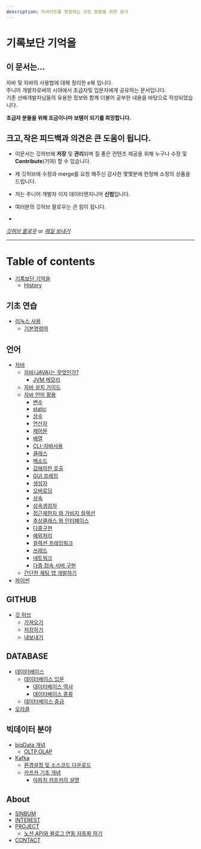 ```yaml
---
description: 이사이트를 방문하는 모든 분들을 위한 문서
---
```


# 기록보단 기억을

## 이 문서는...

자바 및 자바의 사용법에 대해 정리한 e북 입니다.  
주니어 개발자로써의 시야에서 초급자및 입문자에게 공유하는 문서입니다.  
기존 선배개발자님들의 유용한 정보와 함께 더불어 공부한 내용을 바탕으로 작성되었습니다.  

**초급자 분들을 위해 조금이나마 보탬이 되기를 희망합니다.**


## 크고,작은 피드백과 의견은 큰 도움이 됩니다.
* 이문서는 깃허브에 **저장** 및 **관리**되며 질 좋은 컨텐츠 제공을 위해 누구나 수정 및 **Contribute**(기여) 할 수 있습니다.

* 제 깃허브에 수정과 merge를 요청 해주신 감사한 몇몇분에 한정해 소정의 상품을 드립니다.

* 저는 주니어 개발자 이자 데이터엔지니어 **신범**입니다.

* 여러분의 깃허브 팔로우는 큰 힘이 됩니다.
* 

[*깃허브 팔로우*](https://github.com/sinbum) or [*메일 보내기*](mailto://sinbum@kakao.com)


---



# Table of contents

* [기록보단 기억을](README.md)
  * [History](History.md)

## 기초 연습

* [리눅스 사용](undefined/undefined/README.md)
  * [기본명령어](linux/BasicCommand.md)

## 언어

* [자바](python/undefined/README.md)
  * [자바(JAVA)는 무엇인가?](java/WhatIsJava.md)
    * [JVM 메모리](java/useGuide/JVM.md)
  * [자바 설치 가이드](java/JavaEnvGuide.md)
  * [자바 언어 활용](java/javaUseGuide.md)
    * [변수](java/useGuide/Variable.md)
    * [static](java/useGuide/Static.md)
    * [상수](java/useGuide/Constant.md)
    * [연산자](java/useGuide/Operator.md)
    * [제어문](java/useGuide/ControlStatement.md)
    * [배열](java/useGuide/Array.md)
    * [CLI-자바사용](java/useGuide/JavaUseInCLI.md)
    * [클래스](java/useGuide/Class.md)
    * [메소드](java/useGuide/method.md)
    * [값에의한 호출](java/useGuide/CallByRef.md)
    * [GUI 프레임](java/useGuide/Frame.md)
    * [생성자](java/useGuide/Constructor.md)
    * [오버로딩](java/useGuide/Overloading.md)
    * [상속](java/useGuide/Extends.md)
    * [상속생성자](java/useGuide/ExtendsConstructor.md)
    * [접근제한자 와 가비지 컬렉션](java/useGuide/GarbageCollection.md)
    * [추상클래스 와 인터페이스](java/useGuide/AbstractAndInterface.md)
    * [다중구현](java/useGuide/MultipleInheritance.md)
    * [예외처리](java/useGuide/Exception.md)
    * [컬렉션 프레임워크](java/useGuide/CollectionFramework.md)
    * [쓰레드](java/useGuide/Thread.md)
    * [네트워크](java/useGuide/Network.md)
    * [다중 접속 서버 구현](java/useGuide/ThredServer.md)
  * [간단한 채팅 앱 개발하기](java/miniProject/chat.md)
* [파이썬](python/README.md)

## GITHUB

* [깃 허브](gitHub/gitHub.md)
  * [가져오기](gitHub/pull.md)
  * [저장하기](gitHub/commit.md)
  * [내보내기](gitHub/push.md)

## DATABASE

* [데이터베이스](database/database.md)
  * [데이터베이스 입문](database/theory/Basic.md)
    * [데이터베이스 역사](database/theory/BasicHistory.md)
    * [데이터베이스 종류](database/theory/BasicType.md)
  * [데이터베이스 중급](database/theory/Middle.md)
* [오라클](database/oracle/Oracle.md)

## 빅데이터 분야

* [bigData 개념](bigData/Basic/Readme.md)
  * [OLTP,OLAP](bigData/Basic/OltpOlap.md)
* [Kafka](bigData/kafka/kafka.md)
  * [환경설정 및 소스코드 다운로드](bigData/kafka/download.md)
  * [카프카 기초 개념](bigData/kafka/understand.md)
    * [아파치 카프카의 설명](bigData/kafka/kafkaBorn.md)

## About

* [SINBUM](about/sinbum.md)
* [INTEREST](about/interest.md)
* [PROJECT](about/project.md)
  * [노션 API와 블로그 연동 자동화 하기](project/notionToGitbook/history.md)
* [CONTACT](about/contact.md)
